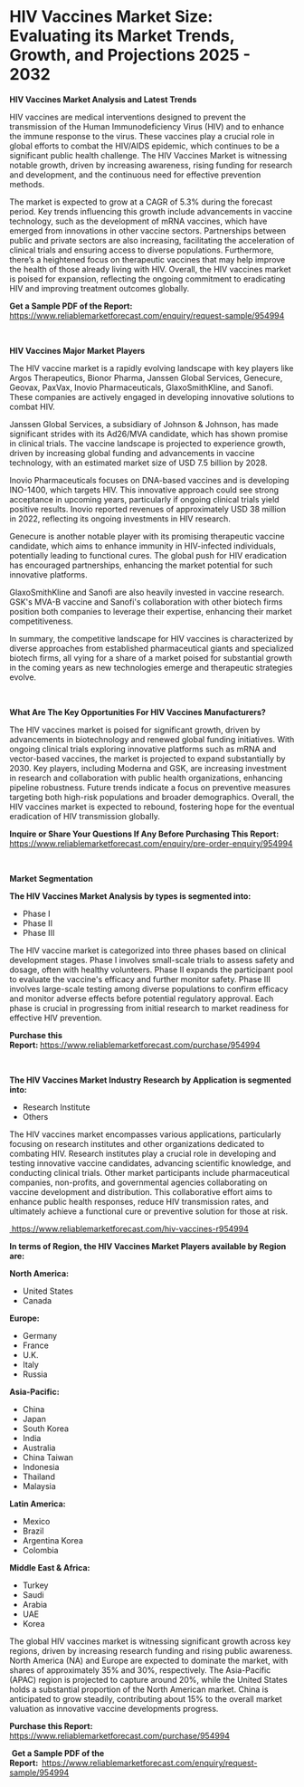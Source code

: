 <p><h1>HIV Vaccines Market Size: Evaluating its Market Trends, Growth, and Projections 2025 - 2032</h1></p><p><strong>HIV Vaccines Market Analysis and Latest Trends</strong></p>
<p><p>HIV vaccines are medical interventions designed to prevent the transmission of the Human Immunodeficiency Virus (HIV) and to enhance the immune response to the virus. These vaccines play a crucial role in global efforts to combat the HIV/AIDS epidemic, which continues to be a significant public health challenge. The HIV Vaccines Market is witnessing notable growth, driven by increasing awareness, rising funding for research and development, and the continuous need for effective prevention methods.</p><p>The market is expected to grow at a CAGR of 5.3% during the forecast period. Key trends influencing this growth include advancements in vaccine technology, such as the development of mRNA vaccines, which have emerged from innovations in other vaccine sectors. Partnerships between public and private sectors are also increasing, facilitating the acceleration of clinical trials and ensuring access to diverse populations. Furthermore, there’s a heightened focus on therapeutic vaccines that may help improve the health of those already living with HIV. Overall, the HIV vaccines market is poised for expansion, reflecting the ongoing commitment to eradicating HIV and improving treatment outcomes globally.</p></p>
<p><strong>Get a Sample PDF of the Report:&nbsp;</strong> <a href="https://www.reliablemarketforecast.com/enquiry/request-sample/954994?utm_campaign=3135&utm_medium=2&utm_source=Github&utm_content=ia&utm_term=18042025&utm_id=hiv-vaccines">https://www.reliablemarketforecast.com/enquiry/request-sample/954994</a></p>
<p>&nbsp;</p>
<p><strong>HIV Vaccines Major Market Players</strong></p>
<p><p>The HIV vaccine market is a rapidly evolving landscape with key players like Argos Therapeutics, Bionor Pharma, Janssen Global Services, Genecure, Geovax, PaxVax, Inovio Pharmaceuticals, GlaxoSmithKline, and Sanofi. These companies are actively engaged in developing innovative solutions to combat HIV.</p><p>Janssen Global Services, a subsidiary of Johnson & Johnson, has made significant strides with its Ad26/MVA candidate, which has shown promise in clinical trials. The vaccine landscape is projected to experience growth, driven by increasing global funding and advancements in vaccine technology, with an estimated market size of USD 7.5 billion by 2028.</p><p>Inovio Pharmaceuticals focuses on DNA-based vaccines and is developing INO-1400, which targets HIV. This innovative approach could see strong acceptance in upcoming years, particularly if ongoing clinical trials yield positive results. Inovio reported revenues of approximately USD 38 million in 2022, reflecting its ongoing investments in HIV research.</p><p>Genecure is another notable player with its promising therapeutic vaccine candidate, which aims to enhance immunity in HIV-infected individuals, potentially leading to functional cures. The global push for HIV eradication has encouraged partnerships, enhancing the market potential for such innovative platforms.</p><p>GlaxoSmithKline and Sanofi are also heavily invested in vaccine research. GSK's MVA-B vaccine and Sanofi's collaboration with other biotech firms position both companies to leverage their expertise, enhancing their market competitiveness.</p><p>In summary, the competitive landscape for HIV vaccines is characterized by diverse approaches from established pharmaceutical giants and specialized biotech firms, all vying for a share of a market poised for substantial growth in the coming years as new technologies emerge and therapeutic strategies evolve.</p></p>
<p>&nbsp;</p>
<p><strong>What Are The Key Opportunities For HIV Vaccines Manufacturers?</strong></p>
<p><p>The HIV vaccines market is poised for significant growth, driven by advancements in biotechnology and renewed global funding initiatives. With ongoing clinical trials exploring innovative platforms such as mRNA and vector-based vaccines, the market is projected to expand substantially by 2030. Key players, including Moderna and GSK, are increasing investment in research and collaboration with public health organizations, enhancing pipeline robustness. Future trends indicate a focus on preventive measures targeting both high-risk populations and broader demographics. Overall, the HIV vaccines market is expected to rebound, fostering hope for the eventual eradication of HIV transmission globally.</p></p>
<p><strong>Inquire or Share Your Questions If Any Before Purchasing This Report:</strong> <a href="https://www.reliablemarketforecast.com/enquiry/pre-order-enquiry/954994?utm_campaign=3135&utm_medium=2&utm_source=Github&utm_content=ia&utm_term=18042025&utm_id=hiv-vaccines">https://www.reliablemarketforecast.com/enquiry/pre-order-enquiry/954994</a></p>
<p>&nbsp;</p>
<p><strong>Market Segmentation</strong></p>
<p><strong>The HIV Vaccines Market Analysis by types is segmented into:</strong></p>
<p><ul><li>Phase I</li><li>Phase II</li><li>Phase III</li></ul></p>
<p><p>The HIV vaccine market is categorized into three phases based on clinical development stages. Phase I involves small-scale trials to assess safety and dosage, often with healthy volunteers. Phase II expands the participant pool to evaluate the vaccine's efficacy and further monitor safety. Phase III involves large-scale testing among diverse populations to confirm efficacy and monitor adverse effects before potential regulatory approval. Each phase is crucial in progressing from initial research to market readiness for effective HIV prevention.</p></p>
<p><strong>Purchase this Report:&nbsp;</strong><a href="https://www.reliablemarketforecast.com/purchase/954994?utm_campaign=3135&utm_medium=2&utm_source=Github&utm_content=ia&utm_term=18042025&utm_id=hiv-vaccines">https://www.reliablemarketforecast.com/purchase/954994</a></p>
<p>&nbsp;</p>
<p><strong>The HIV Vaccines Market Industry Research by Application is segmented into:</strong></p>
<p><ul><li>Research Institute</li><li>Others</li></ul></p>
<p><p>The HIV vaccines market encompasses various applications, particularly focusing on research institutes and other organizations dedicated to combating HIV. Research institutes play a crucial role in developing and testing innovative vaccine candidates, advancing scientific knowledge, and conducting clinical trials. Other market participants include pharmaceutical companies, non-profits, and governmental agencies collaborating on vaccine development and distribution. This collaborative effort aims to enhance public health responses, reduce HIV transmission rates, and ultimately achieve a functional cure or preventive solution for those at risk.</p></p>
<p><a href="https://www.reliablemarketforecast.com/hiv-vaccines-r954994?utm_campaign=3135&utm_medium=2&utm_source=Github&utm_content=ia&utm_term=18042025&utm_id=hiv-vaccines">&nbsp;https://www.reliablemarketforecast.com/hiv-vaccines-r954994</a></p>
<p><strong>In terms of Region, the HIV Vaccines Market Players available by Region are:</strong></p>
<p>
    <p> <strong> North America: </strong>
        <ul>
            <li>United States</li>
            <li>Canada</li>
        </ul>
        </p> 
    <p> <strong> Europe: </strong>
        <ul>
            <li>Germany</li>
            <li>France</li>
            <li>U.K.</li>
            <li>Italy</li>
            <li>Russia</li>
        </ul>
        </p> 
    <p> <strong> Asia-Pacific: </strong>
        <ul>
            <li>China</li>
            <li>Japan</li>
            <li>South Korea</li>
            <li>India</li>
            <li>Australia</li>
            <li>China Taiwan</li>
            <li>Indonesia</li>
            <li>Thailand</li>
            <li>Malaysia</li>
        </ul>
        </p> 
    <p> <strong> Latin America: </strong>
        <ul>
            <li>Mexico</li>
            <li>Brazil</li>
            <li>Argentina Korea</li>
            <li>Colombia</li>
        </ul>
        </p> 
    <p> <strong> Middle East & Africa: </strong>
        <ul>
            <li>Turkey</li>
            <li>Saudi</li>
            <li>Arabia</li>
            <li>UAE</li>
            <li>Korea</li>
        </ul>
    </p>
    </p>
<p><p>The global HIV vaccines market is witnessing significant growth across key regions, driven by increasing research funding and rising public awareness. North America (NA) and Europe are expected to dominate the market, with shares of approximately 35% and 30%, respectively. The Asia-Pacific (APAC) region is projected to capture around 20%, while the United States holds a substantial proportion of the North American market. China is anticipated to grow steadily, contributing about 15% to the overall market valuation as innovative vaccine developments progress.</p></p>
<p><strong>Purchase this Report: </strong><a href="https://www.reliablemarketforecast.com/purchase/954994?utm_campaign=3135&utm_medium=2&utm_source=Github&utm_content=ia&utm_term=18042025&utm_id=hiv-vaccines">https://www.reliablemarketforecast.com/purchase/954994</a></p>
<p>&nbsp;<strong>Get a Sample PDF of the Report:&nbsp;&nbsp;</strong><a href="https://www.reliablemarketforecast.com/enquiry/request-sample/954994?utm_campaign=3135&utm_medium=2&utm_source=Github&utm_content=ia&utm_term=18042025&utm_id=hiv-vaccines">https://www.reliablemarketforecast.com/enquiry/request-sample/954994</a></p>
<p><strong></strong></p>
<p><p></p><p></p><p></p></p>